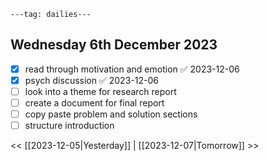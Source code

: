 ```
---tag: dailies---
```

## Wednesday 6th December 2023

- [x] read through motivation and emotion ✅ 2023-12-06
- [x] psych discussion ✅ 2023-12-06
- [ ] look into a theme for research report
- [ ] create a document for final report
- [ ] copy paste problem and solution sections
- [ ] structure introduction

<< [[2023-12-05|Yesterday]] | [[2023-12-07|Tomorrow]] >>




